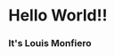 <!DOCTYPE html>
<html lang="en">
<head>
 <title>CECS105 Spring 2021</title>
 </head>
 <body>
 <h1>Hello World!! </h1>
 <h3> It's Louis Monfiero </h3>
 </body>
 </html>
